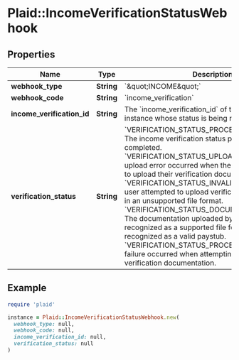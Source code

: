 # Plaid::IncomeVerificationStatusWebhook

## Properties

| Name | Type | Description | Notes |
| ---- | ---- | ----------- | ----- |
| **webhook_type** | **String** | &#x60;\&quot;INCOME\&quot;&#x60; |  |
| **webhook_code** | **String** | &#x60;income_verification&#x60; |  |
| **income_verification_id** | **String** | The &#x60;income_verification_id&#x60; of the verification instance whose status is being reported. |  |
| **verification_status** | **String** | &#x60;VERIFICATION_STATUS_PROCESSING_COMPLETE&#x60;: The income verification status processing has completed.  &#x60;VERIFICATION_STATUS_UPLOAD_ERROR&#x60;: An upload error occurred when the end user attempted to upload their verification documentation.  &#x60;VERIFICATION_STATUS_INVALID_TYPE&#x60;: The end user attempted to upload verification documentation in an unsupported file format.  &#x60;VERIFICATION_STATUS_DOCUMENT_REJECTED&#x60;: The documentation uploaded by the end user was recognized as a supported file format, but not recognized as a valid paystub.  &#x60;VERIFICATION_STATUS_PROCESSING_FAILED&#x60;: A failure occurred when attempting to process the verification documentation. |  |

## Example

```ruby
require 'plaid'

instance = Plaid::IncomeVerificationStatusWebhook.new(
  webhook_type: null,
  webhook_code: null,
  income_verification_id: null,
  verification_status: null
)
```

